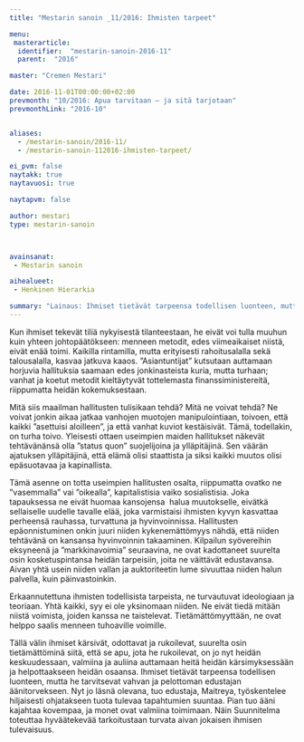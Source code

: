 ```yaml
---
title: "Mestarin sanoin _11/2016: Ihmisten tarpeet"

menu:
 masterarticle:
  identifier:  "mestarin-sanoin-2016-11"
  parent:  "2016"

master: "Cremen Mestari"

date: 2016-11-01T00:00:00+02:00
prevmonth: "10/2016: Apua tarvitaan – ja sitä tarjotaan"
prevmonthLink: "2016-10"


aliases:
  - /mestarin-sanoin/2016-11/
  - /mestarin-sanoin-112016-ihmisten-tarpeet/

ei_pvm: false
naytakk: true
naytavuosi: true

naytapvm: false

author: mestari
type: mestarin-sanoin



avainsanat:
 - Mestarin sanoin

aihealueet:
 - Henkinen Hierarkia

summary: "Lainaus: Ihmiset tietävät tarpeensa todellisen luonteen, mutta he tarvitsevat vahvan ja pelottoman edustajan äänitorvekseen. Nyt jo läsnä olevana, tuo edustaja, Maitreya, työskentelee hiljaisesti ohjatakseen tuota tulevaa tapahtumien suuntaa."
---
```

<p>Kun ihmiset tekevät tiliä nykyisestä tilanteestaan, he eivät voi tulla muuhun kuin yhteen johtopäätökseen: menneen metodit, edes viimeaikaiset niistä, eivät enää toimi. Kaikilla rintamilla, mutta erityisesti rahoitusalalla sekä talousalalla, kasvaa jatkuva kaaos. ”Asiantuntijat” kutsutaan auttamaan horjuvia hallituksia saamaan edes jonkinasteista kuria, mutta turhaan; vanhat ja koetut metodit kieltäytyvät tottelemasta finanssiministereitä, riippumatta heidän kokemuksestaan.</p>
<p>Mitä siis maailman hallitusten tulisikaan tehdä? Mitä ne voivat tehdä? Ne voivat jonkin aikaa jatkaa vanhojen muotojen manipulointiaan, toivoen, että kaikki ”asettuisi aloilleen”, ja että vanhat kuviot kestäisivät. Tämä, todellakin, on turha toivo. Yleisesti ottaen useimpien maiden hallitukset näkevät tehtävänänsä olla ”status quon” suojelijoina ja ylläpitäjinä. Sen väärän ajatuksen ylläpitäjinä, että elämä olisi staattista ja siksi kaikki muutos olisi epäsuotavaa ja kapinallista.</p>
<p>Tämä asenne on totta useimpien hallitusten osalta, riippumatta ovatko ne ”vasemmalla” vai ”oikealla”, kapitalistisia vaiko sosialistisia. Joka tapauksessa ne eivät huomaa kansojensa&nbsp; halua muutokselle, eivätkä sellaiselle uudelle tavalle elää, joka varmistaisi ihmisten kyvyn kasvattaa perheensä rauhassa, turvattuna ja hyvinvoinnissa. Hallitusten epäonnistuminen onkin juuri niiden kykenemättömyys nähdä, että niiden tehtävänä on kansansa hyvinvoinnin takaaminen. Kilpailun syövereihin eksyneenä ja ”markkinavoimia” seuraavina, ne ovat kadottaneet suurelta osin kosketuspintansa heidän tarpeisiin, joita ne väittävät edustavansa. Aivan yhtä usein niiden vallan ja auktoriteetin lume sivuuttaa niiden halun palvella, kuin päinvastoinkin.</p>
<p>Erkaannutettuna ihmisten todellisista tarpeista, ne turvautuvat ideologiaan ja teoriaan. Yhtä kaikki, syy ei ole yksinomaan niiden. Ne eivät tiedä mitään niistä voimista, joiden kanssa ne taistelevat. Tietämättömyyttään, ne ovat helppo saalis menneen tuhoaville voimille.</p>
<p>Tällä välin ihmiset kärsivät, odottavat ja rukoilevat, suurelta osin tietämättöminä siitä, että se apu, jota he rukoilevat, on jo nyt heidän keskuudessaan, valmiina ja auliina auttamaan heitä heidän kärsimyksessään ja helpottaakseen heidän osaansa. Ihmiset tietävät tarpeensa todellisen luonteen, mutta he tarvitsevat vahvan ja pelottoman edustajan äänitorvekseen. Nyt jo läsnä olevana, tuo edustaja, Maitreya, työskentelee hiljaisesti ohjatakseen tuota tulevaa tapahtumien suuntaa. Pian tuo ääni kajahtaa kovempaa, ja monet ovat valmiina toimimaan. Näin Suunnitelma toteuttaa hyväätekevää tarkoitustaan turvata aivan jokaisen ihmisen tulevaisuus.</p>
